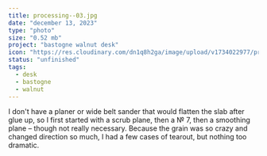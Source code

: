 ```yaml
---
title: processing--03.jpg
date: "december 13, 2023"
type: "photo"
size: "0.52 mb"
project: "bastogne walnut desk"
icon: "https://res.cloudinary.com/dn1q8h2ga/image/upload/v1734022977/proportional.design-3.0/bastogne-walnut-desk/proccessing/2024-02-05_16-34-25_920_nk449b.jpg"
status: "unfinished"
tags:
  - desk
  - bastogne
  - walnut
---
```


I don't have a planer or wide belt sander that would flatten the slab after glue up, so I first started with a scrub plane, then a № 7, then a smoothing plane – though not really necessary. Because the grain was so crazy and changed direction so much, I had a few cases of tearout, but nothing too dramatic.
